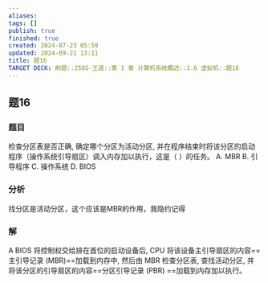 ```yaml
---
aliases: 
tags: []
publish: true
finished: true
created: 2024-07-23 05:59
updated: 2024-09-21 13:11
title: 题16
TARGET DECK: 刷题::25OS-王道::第 1 章 计算机系统概述::1.6 虚拟机::题16
---
```


## 题16
### 题目
检查分区表是否正确, 确定哪个分区为活动分区, 并在程序结束时将该分区的启动程序（操作系统引导扇区）调入内存加以执行，这是（ ）的任务。
A. MBR B. 引导程序 C. 操作系统 D. BIOS
### 分析
找分区是活动分区，这个应该是MBR的作用，我隐约记得
### 解
A
BIOS 将控制权交给排在首位的启动设备后, CPU 将该设备主引导扇区的内容==主引导记录 (MBR)==加载到内存中, 然后由 MBR 检查分区表, 查找活动分区, 并将该分区的引导扇区的内容==分区引导记录 (PBR) ==加载到内存加以执行。
<!--ID: 1724147519759-->

